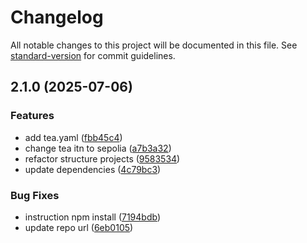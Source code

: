 # Changelog

All notable changes to this project will be documented in this file. See [standard-version](https://github.com/conventional-changelog/standard-version) for commit guidelines.

## 2.1.0 (2025-07-06)


### Features

* add tea.yaml ([fbb45c4](https://github.com/isonnymichael/validate-form-simple/commit/fbb45c4cec7548b560667c49434468d4b1ae9710))
* change tea itn to sepolia ([a7b3a32](https://github.com/isonnymichael/validate-form-simple/commit/a7b3a32aae4e914142ba9ba945da87f58eec75d0))
* refactor structure projects ([9583534](https://github.com/isonnymichael/validate-form-simple/commit/9583534b40bb333852133ced1d8e077e6ec37214))
* update dependencies ([4c79bc3](https://github.com/isonnymichael/validate-form-simple/commit/4c79bc38b0c123935664590062797ed3198d726f))


### Bug Fixes

* instruction npm install ([7194bdb](https://github.com/isonnymichael/validate-form-simple/commit/7194bdb29789dd17d7bfba229cd232e0b762e792))
* update repo url ([6eb0105](https://github.com/isonnymichael/validate-form-simple/commit/6eb01056a13b6dffd0a8f241a0b6a0bb4b9d12cf))

